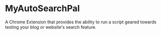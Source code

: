# MyAutoSearchPal
A Chrome Extension that provides the ability to run a script geared towards testing your blog or website's search feature.
